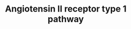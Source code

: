 ---
annotations:
- id: PW:0000003
  parent: signaling pathway
  type: Pathway Ontology
  value: signaling pathway
- id: CL:0000192
  parent: native cell
  type: Cell Type Ontology
  value: smooth muscle cell
- id: CL:0002553
  parent: animal cell
  type: Cell Type Ontology
  value: fibroblast of lung
- id: CL:0000066
  parent: animal cell
  type: Cell Type Ontology
  value: epithelial cell
- id: CL:0000359
  parent: native cell
  type: Cell Type Ontology
  value: vascular associated smooth muscle cell
- id: PW:0000244
  parent: regulatory pathway
  type: Pathway Ontology
  value: angiotensin II signaling pathway
authors:
- Marvin M2
- Khanspers
- RaatsS
- Eweitz
- Egonw
- AlexanderPico
citedin: ''
communities:
- ONTOX
description: angiotensin test
last-edited: 2024-02-17
ndex: f5be5a90-5c73-11ec-b3be-0ac135e8bacf
organisms:
- Homo sapiens
redirect_from:
- /index.php/Pathway:WP5036
- /instance/WP5036
- /instance/WP5036_r128622
revision: r128622
schema-jsonld:
- '@context': https://schema.org/
  '@id': https://wikipathways.github.io/pathways/WP5036.html
  '@type': Dataset
  creator:
    '@type': Organization
    name: WikiPathways
  description: angiotensin test
  keywords:
  - ACE2
  - ACTA2
  - AGTR1
  - Ang 1-7
  - Angiotensin II
  - Angiotensinogen
  - COL1A1
  - COL1A2
  - CTGF
  - F12
  - HIF1A
  - IL11
  - IL11RA
  - IL6ST
  - JUND
  - MAPK1
  - MAS1
  - MKK
  - NOX4
  - PDGFD
  - PTPN11
  - RACK1
  - RAF
  - Ras
  - SMAD3
  - SMAD4
  - SP1
  - TGFB1
  - TGFBR1
  - TGFBR2
  license: CC0
  name: Angiotensin II receptor type 1 pathway
seo: CreativeWork
title: Angiotensin II receptor type 1 pathway
wpid: WP5036
---
